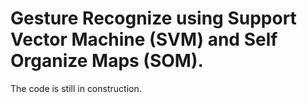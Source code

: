 # Gesture Recognize using Support Vector Machine (SVM) and Self Organize Maps (SOM).

The code is still in construction.
